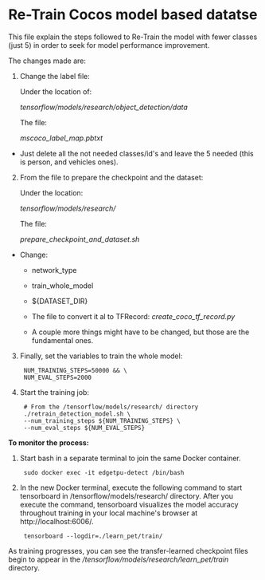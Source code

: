 # Re-Train Cocos model based datatse

This file explain the steps followed to Re-Train the model with fewer classes (just 5) in order to seek for model performance improvement.

The changes made are:

1) Change the label file:

    Under the location of:

    *tensorflow/models/research/object_detection/data*

    The file:

    *mscoco_label_map.pbtxt*

- Just delete all the not needed classes/id's and leave the 5 needed (this is person, and vehicles ones).


2) From the file to prepare the checkpoint and the dataset:

    Under the location:

    *tensorflow/models/research/*

    The file:

    *prepare_checkpoint_and_dataset.sh*

- Change:

    - network_type
    - train_whole_model
    - ${DATASET_DIR}
    - The file to convert it al to TFRecord: *create_coco_tf_record.py*

    - A couple more things might have to be changed, but those are the fundamental ones.

3) Finally, set the variables to train the whole model:

        NUM_TRAINING_STEPS=50000 && \
        NUM_EVAL_STEPS=2000

4) Start the training job:

        
        # From the /tensorflow/models/research/ directory
        ./retrain_detection_model.sh \
        --num_training_steps ${NUM_TRAINING_STEPS} \
        --num_eval_steps ${NUM_EVAL_STEPS}


**To monitor the process:**
 
1) Start bash in a separate terminal to join the same Docker container.

        sudo docker exec -it edgetpu-detect /bin/bash

2) In the new Docker terminal, execute the following command to start tensorboard in /tensorflow/models/research/ directory. After you execute the command, tensorboard visualizes the model accuracy throughout training in your local machine's browser at http://localhost:6006/.

        tensorboard --logdir=./learn_pet/train/

As training progresses, you can see the transfer-learned checkpoint files begin to appear in the */tensorflow/models/research/learn_pet/train* directory.